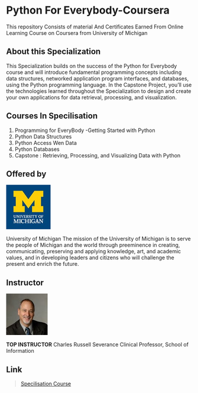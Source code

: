 # Python For Everybody-Coursera
 This repository Consists of material And Certificates Earned From Online Learning Course on Coursera from University of Michigan

## About this Specialization
This Specialization builds on the success of the Python for Everybody course and will introduce fundamental programming concepts including data structures, networked application program interfaces, and databases, using the Python programming language. In the Capstone Project, you’ll use the technologies learned throughout the Specialization to design and create your own applications for data retrieval, processing, and visualization.

 ## Courses In Specilisation
 1. Programming for EveryBody -Getting Started with Python  
 2. Python Data Structures
 3. Python Access Wen Data
 4. Python Databases
 5. Capstone : Retrieving, Processing, and Visualizing Data with Python

## Offered by
![University of Michigan logo](https://github.com/Ashleshk/Python-For-Everybody-Coursera/blob/master/michiganlogo.jpg)

University of Michigan
The mission of the University of Michigan is to serve the people of Michigan and the world through preeminence in creating, communicating, preserving and applying knowledge, art, and academic values, and in developing leaders and citizens who will challenge the present and enrich the future.

## Instructor
![Charles Russell Severance](https://github.com/Ashleshk/Python-For-Everybody-Coursera/blob/master/Charles-Severance.jpeg)

**TOP INSTRUCTOR**
Charles Russell Severance
Clinical Professor,
School of Information

## Link
> [Specilisation Course](https://www.coursera.org/specializations/python)
